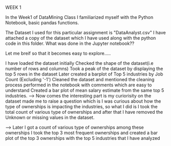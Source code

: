 WEEK 1

In the Week1 of DataMining Class I familiarized myself with the Python Notebook, basic pandas functions.

The Dataset I used for this particular assignment is "DataAnalyst.csv" I have attached a copy of the dataset which I have used along with the python code in this folder. What was done in the Jupyter notebook??

Let me breif so that it becomes easy to explore.....

I have loaded the dataset initially
Checked the shape of the dataset(i.e number of rows and columns)
Took a peak of the dataset by displaying the top 5 rows in the dataset
Later created a barplot of Top 5 industries by Job Count (Excluding '-1')
Cleaned the dataset and mentioned the cleaning process performed in the notebook with comments which are easy to understand
Created a bar plot of mean salary estimate from the same top 5 industries.
--> Now comes the interesting part is my curiorisity on the dataset made me to raise a question which is I was curious about how the type of ownerships is impacting the industries, so what I did is I took the total count of various type of ownerships and after that I have removed the Unknown or missing values in the dataset.

--> Later I got a count of various type of ownerships among these ownerships I took the top 3 most frequent ownerships and created a bar plot of the top 3 ownerships with the top 5 industries that I have analyzed
